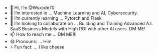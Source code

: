 - 👋 Hi, I’m @Wsxcde70
- 👀 I’m interested in ... Machine Learning and AI, Cybersecurity.
- 🌱 I’m currently learning ... Pytorch and Flask
- 💞️ I’m looking to collaborate on ... Building and Training Advanced A.I. SaaS Business Models with High ROI with other AI users. DM ME!
- 📫 How to reach me ... DM ME!!!
- 😄 Pronouns: ... Him
- ⚡ Fun fact: ... I like cheese

<!---
Wsxcde70/Wsxcde70 is a ✨ special ✨ repository because its `README.md` (this file) appears on your GitHub profile.
You can click the Preview link to take a look at your changes.
--->

